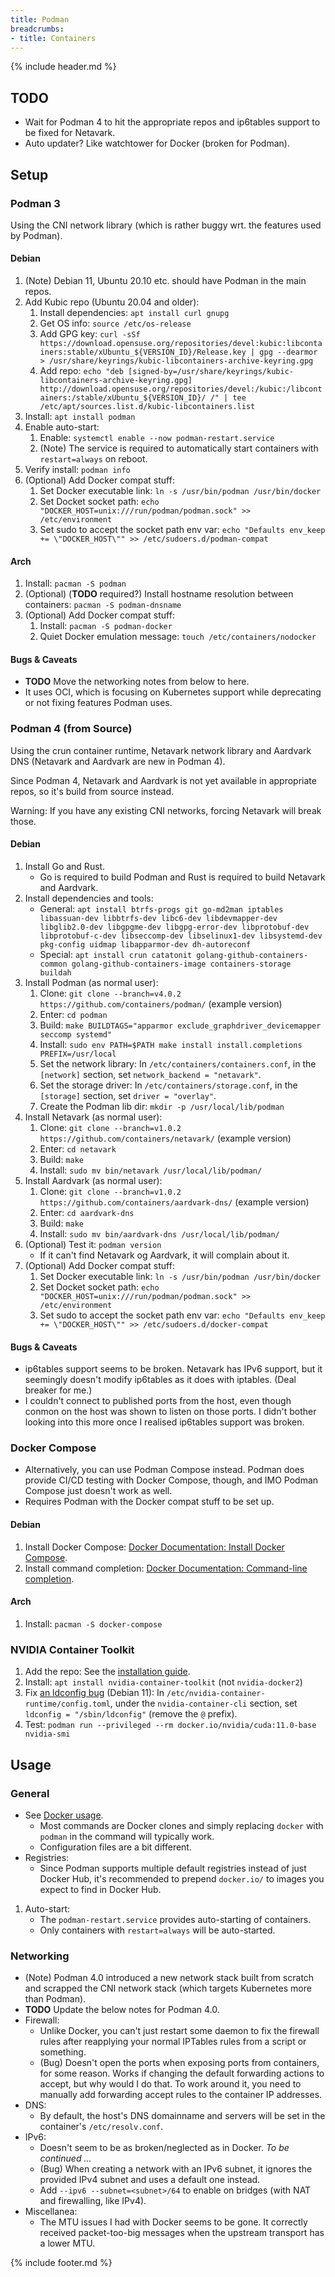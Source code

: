 ```yaml
---
title: Podman
breadcrumbs:
- title: Containers
---
```

{% include header.md %}

## TODO

- Wait for Podman 4 to hit the appropriate repos and ip6tables support to be fixed for Netavark.
- Auto updater? Like watchtower for Docker (broken for Podman).

## Setup

### Podman 3

Using the CNI network library (which is rather buggy wrt. the features used by Podman).

#### Debian

1. (Note) Debian 11, Ubuntu 20.10 etc. should have Podman in the main repos.
1. Add Kubic repo (Ubuntu 20.04 and older):
    1. Install dependencies: `apt install curl gnupg`
    1. Get OS info: `source /etc/os-release`
    1. Add GPG key: `curl -sSf https://download.opensuse.org/repositories/devel:kubic:libcontainers:stable/xUbuntu_${VERSION_ID}/Release.key | gpg --dearmor > /usr/share/keyrings/kubic-libcontainers-archive-keyring.gpg`
    1. Add repo: `echo "deb [signed-by=/usr/share/keyrings/kubic-libcontainers-archive-keyring.gpg] http://download.opensuse.org/repositories/devel:/kubic:/libcontainers:/stable/xUbuntu_${VERSION_ID}/ /" | tee /etc/apt/sources.list.d/kubic-libcontainers.list`
1. Install: `apt install podman`
1. Enable auto-start:
    1. Enable: `systemctl enable --now podman-restart.service`
    1. (Note) The service is required to automatically start containers with `restart=always` on reboot.
1. Verify install: `podman info`
1. (Optional) Add Docker compat stuff:
    1. Set Docker executable link: `ln -s /usr/bin/podman /usr/bin/docker`
    1. Set Docket socket path: `echo "DOCKER_HOST=unix:///run/podman/podman.sock" >> /etc/environment`
    1. Set sudo to accept the socket path env var: `echo "Defaults env_keep += \"DOCKER_HOST\"" >> /etc/sudoers.d/podman-compat`

#### Arch

1. Install: `pacman -S podman`
1. (Optional) (**TODO** required?) Install hostname resolution between containers: `pacman -S podman-dnsname`
1. (Optional) Add Docker compat stuff:
    1. Install: `pacman -S podman-docker`
    1. Quiet Docker emulation message: `touch /etc/containers/nodocker`

#### Bugs & Caveats

- **TODO** Move the networking notes from below to here.
- It uses OCI, which is focusing on Kubernetes support while deprecating or not fixing features Podman uses.

### Podman 4 (from Source)

Using the crun container runtime, Netavark network library and Aardvark DNS (Netavark and Aardvark are new in Podman 4).

Since Podman 4, Netavark and Aardvark is not yet available in appropriate repos, so it's build from source instead.

Warning: If you have any existing CNI networks, forcing Netavark will break those.

#### Debian

1. Install Go and Rust.
    - Go is required to build Podman and Rust is required to build Netavark and Aardvark.
1. Install dependencies and tools:
    - General: `apt install btrfs-progs git go-md2man iptables libassuan-dev libbtrfs-dev libc6-dev libdevmapper-dev libglib2.0-dev libgpgme-dev libgpg-error-dev libprotobuf-dev libprotobuf-c-dev libseccomp-dev libselinux1-dev libsystemd-dev pkg-config uidmap libapparmor-dev dh-autoreconf`
    - Special: `apt install crun catatonit golang-github-containers-common golang-github-containers-image containers-storage buildah`
1. Install Podman (as normal user):
    1. Clone: `git clone --branch=v4.0.2 https://github.com/containers/podman/` (example version)
    1. Enter: `cd podman`
    1. Build: `make BUILDTAGS="apparmor exclude_graphdriver_devicemapper seccomp systemd"`
    1. Install: `sudo env PATH=$PATH make install install.completions PREFIX=/usr/local`
    1. Set the network library: In `/etc/containers/containers.conf`, in the `[network]` section, set `network_backend = "netavark"`.
    1. Set the storage driver: In `/etc/containers/storage.conf`, in the `[storage]` section, set `driver = "overlay"`.
    1. Create the Podman lib dir: `mkdir -p /usr/local/lib/podman`
1. Install Netavark (as normal user):
    1. Clone: `git clone --branch=v1.0.2 https://github.com/containers/netavark/` (example version)
    1. Enter: `cd netavark`
    1. Build: `make`
    1. Install: `sudo mv bin/netavark /usr/local/lib/podman/`
1. Install Aardvark (as normal user):
    1. Clone: `git clone --branch=v1.0.2 https://github.com/containers/aardvark-dns/` (example version)
    1. Enter: `cd aardvark-dns`
    1. Build: `make`
    1. Install: `sudo mv bin/aardvark-dns /usr/local/lib/podman/`
1. (Optional) Test it: `podman version`
    - If it can't find Netavark og Aardvark, it will complain about it.
1. (Optional) Add Docker compat stuff:
    1. Set Docker executable link: `ln -s /usr/bin/podman /usr/bin/docker`
    1. Set Docket socket path: `echo "DOCKER_HOST=unix:///run/podman/podman.sock" >> /etc/environment`
    1. Set sudo to accept the socket path env var: `echo "Defaults env_keep += \"DOCKER_HOST\"" >> /etc/sudoers.d/docker-compat`

#### Bugs & Caveats

- ip6tables support seems to be broken. Netavark has IPv6 support, but it seemingly doesn't modify ip6tables as it does with iptables. (Deal breaker for me.)
- I couldn't connect to published ports from the host, even though conmon on the host was shown to listen on those ports. I didn't bother looking into this more once I realised ip6tables support was broken.

### Docker Compose

- Alternatively, you can use Podman Compose instead. Podman does provide CI/CD testing with Docker Compose, though, and IMO Podman Compose just doesn't work as well.
- Requires Podman with the Docker compat stuff to be set up.

#### Debian

1. Install Docker Compose: [Docker Documentation: Install Docker Compose](https://docs.docker.com/compose/install/).
1. Install command completion: [Docker Documentation: Command-line completion](https://docs.docker.com/compose/completion/).

#### Arch

1. Install: `pacman -S docker-compose`

### NVIDIA Container Toolkit

1. Add the repo: See the [installation guide](https://nvidia.github.io/nvidia-container-runtime).
1. Install: `apt install nvidia-container-toolkit` (not `nvidia-docker2`)
1. Fix [an ldconfig bug](https://github.com/NVIDIA/nvidia-docker/issues/1399) (Debian 11): In `/etc/nvidia-container-runtime/config.toml`, under the `nvidia-container-cli` section, set `ldconfig = "/sbin/ldconfig"` (remove the `@` prefix).
1. Test: `podman run --privileged --rm docker.io/nvidia/cuda:11.0-base nvidia-smi`

## Usage

### General

- See [Docker usage](/containers/docker/#usage).
    - Most commands are Docker clones and simply replacing `docker` with `podman` in the command will typically work.
    - Configuration files are a bit different.
- Registries:
    - Since Podman supports multiple default registries instead of just Docker Hub, it's recommended to prepend `docker.io/` to images you expect to find in Docker Hub.
1. Auto-start:
    - The `podman-restart.service` provides auto-starting of containers.
    - Only containers with `restart=always` will be auto-started.

### Networking

- (Note) Podman 4.0 introduced a new network stack built from scratch and scrapped the CNI network stack (which targets Kubernetes more than Podman).
- **TODO** Update the below notes for Podman 4.0.
- Firewall:
    - Unlike Docker, you can't just restart some daemon to fix the firewall rules after reapplying your normal IPTables rules from a script or something.
    - (Bug) Doesn't open the ports when exposing ports from containers, for some reason. Works if changing the default forwarding actions to accept, but why would I do that. To work around it, you need to manually add forwarding accept rules to the container IP addresses.
- DNS:
    - By default, the host's DNS domainname and servers will be set in the container's `/etc/resolv.conf`.
- IPv6:
    - Doesn't seem to be as broken/neglected as in Docker. _To be continued ..._
    - (Bug) When creating a network with an IPv6 subnet, it ignores the provided IPv4 subnet and uses a default one instead.
    - Add `--ipv6 --subnet=<subnet>/64` to enable on bridges (with NAT and firewalling, like IPv4).
- Miscellanea:
    - The MTU issues I had with Docker seems to be gone. It correctly received packet-too-big messages when the upstream transport has a lower MTU.

{% include footer.md %}
